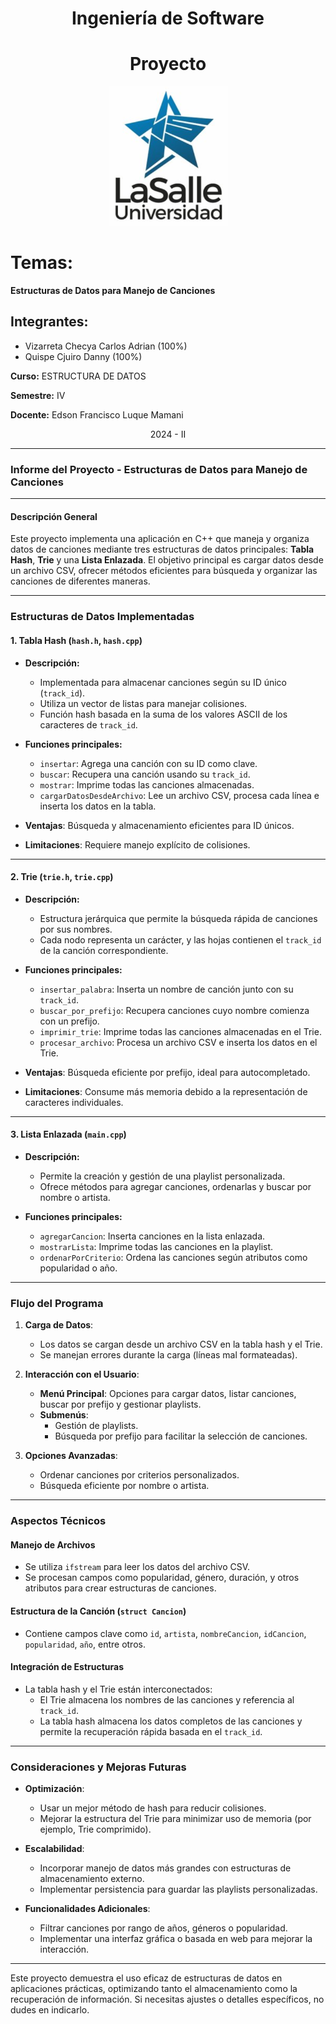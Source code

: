 
<div align="center">

# Ingeniería de Software

# Proyecto 

![imagen](img/img-inf-01.png)

</div>


# Temas:

**Estructuras de Datos para Manejo de Canciones**



## Integrantes:

- Vizarreta Checya Carlos Adrian  (100%)
- Quispe Cjuiro  Danny  (100%)

**Curso:** ESTRUCTURA DE DATOS

**Semestre:** IV

**Docente:** Edson Francisco Luque Mamani

<div align="center">
2024 - II
</div>

---
### Informe del Proyecto - **Estructuras de Datos para Manejo de Canciones**

---

#### **Descripción General**

Este proyecto implementa una aplicación en C++ que maneja y organiza datos de canciones mediante tres estructuras de datos principales: **Tabla Hash**, **Trie** y una **Lista Enlazada**. El objetivo principal es cargar datos desde un archivo CSV, ofrecer métodos eficientes para búsqueda y organizar las canciones de diferentes maneras.

---

### **Estructuras de Datos Implementadas**

#### **1. Tabla Hash (`hash.h`, `hash.cpp`)**
- **Descripción:**
  - Implementada para almacenar canciones según su ID único (`track_id`).
  - Utiliza un vector de listas para manejar colisiones.
  - Función hash basada en la suma de los valores ASCII de los caracteres de `track_id`.

- **Funciones principales:**
  - `insertar`: Agrega una canción con su ID como clave.
  - `buscar`: Recupera una canción usando su `track_id`.
  - `mostrar`: Imprime todas las canciones almacenadas.
  - `cargarDatosDesdeArchivo`: Lee un archivo CSV, procesa cada línea e inserta los datos en la tabla.

- **Ventajas**: Búsqueda y almacenamiento eficientes para ID únicos.
- **Limitaciones**: Requiere manejo explícito de colisiones.

---

#### **2. Trie (`trie.h`, `trie.cpp`)**
- **Descripción:**
  - Estructura jerárquica que permite la búsqueda rápida de canciones por sus nombres.
  - Cada nodo representa un carácter, y las hojas contienen el `track_id` de la canción correspondiente.

- **Funciones principales:**
  - `insertar_palabra`: Inserta un nombre de canción junto con su `track_id`.
  - `buscar_por_prefijo`: Recupera canciones cuyo nombre comienza con un prefijo.
  - `imprimir_trie`: Imprime todas las canciones almacenadas en el Trie.
  - `procesar_archivo`: Procesa un archivo CSV e inserta los datos en el Trie.

- **Ventajas**: Búsqueda eficiente por prefijo, ideal para autocompletado.
- **Limitaciones**: Consume más memoria debido a la representación de caracteres individuales.

---

#### **3. Lista Enlazada (`main.cpp`)**
- **Descripción:**
  - Permite la creación y gestión de una playlist personalizada.
  - Ofrece métodos para agregar canciones, ordenarlas y buscar por nombre o artista.

- **Funciones principales:**
  - `agregarCancion`: Inserta canciones en la lista enlazada.
  - `mostrarLista`: Imprime todas las canciones en la playlist.
  - `ordenarPorCriterio`: Ordena las canciones según atributos como popularidad o año.

---

### **Flujo del Programa**

1. **Carga de Datos**:
   - Los datos se cargan desde un archivo CSV en la tabla hash y el Trie.
   - Se manejan errores durante la carga (líneas mal formateadas).

2. **Interacción con el Usuario**:
   - **Menú Principal**: Opciones para cargar datos, listar canciones, buscar por prefijo y gestionar playlists.
   - **Submenús**:
     - Gestión de playlists.
     - Búsqueda por prefijo para facilitar la selección de canciones.

3. **Opciones Avanzadas**:
   - Ordenar canciones por criterios personalizados.
   - Búsqueda eficiente por nombre o artista.

---

### **Aspectos Técnicos**

#### **Manejo de Archivos**
- Se utiliza `ifstream` para leer los datos del archivo CSV.
- Se procesan campos como popularidad, género, duración, y otros atributos para crear estructuras de canciones.

#### **Estructura de la Canción (`struct Cancion`)**
- Contiene campos clave como `id`, `artista`, `nombreCancion`, `idCancion`, `popularidad`, `año`, entre otros.

#### **Integración de Estructuras**
- La tabla hash y el Trie están interconectados:
  - El Trie almacena los nombres de las canciones y referencia al `track_id`.
  - La tabla hash almacena los datos completos de las canciones y permite la recuperación rápida basada en el `track_id`.

---

### **Consideraciones y Mejoras Futuras**
- **Optimización**:
  - Usar un mejor método de hash para reducir colisiones.
  - Mejorar la estructura del Trie para minimizar uso de memoria (por ejemplo, Trie comprimido).

- **Escalabilidad**:
  - Incorporar manejo de datos más grandes con estructuras de almacenamiento externo.
  - Implementar persistencia para guardar las playlists personalizadas.

- **Funcionalidades Adicionales**:
  - Filtrar canciones por rango de años, géneros o popularidad.
  - Implementar una interfaz gráfica o basada en web para mejorar la interacción.

---

Este proyecto demuestra el uso eficaz de estructuras de datos en aplicaciones prácticas, optimizando tanto el almacenamiento como la recuperación de información. Si necesitas ajustes o detalles específicos, no dudes en indicarlo.